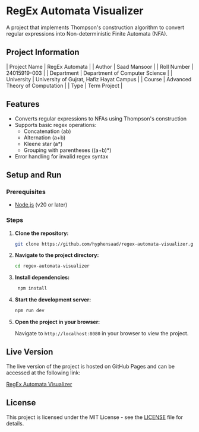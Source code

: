 # RegEx Automata Visualizer

A project that implements Thompson's construction algorithm to convert regular expressions into Non-deterministic Finite Automata (NFA).

## Project Information

| Project Name | RegEx Automata                           |
| Author       | Saad Mansoor                             |
| Roll Number  | 24015919-003                             |
| Department   | Department of Computer Science           |
| University   | University of Gujrat, Hafiz Hayat Campus |
| Course       | Advanced Theory of Computation           |
| Type         | Term Project                             |

## Features

- Converts regular expressions to NFAs using Thompson's construction
- Supports basic regex operations:
  - Concatenation (ab)
  - Alternation (a+b)
  - Kleene star (a\*)
  - Grouping with parentheses ((a+b)\*)
- Error handling for invalid regex syntax

## Setup and Run

### Prerequisites

- [Node.js](https://nodejs.org/en) (v20 or later)

### Steps

1. **Clone the repository:**

   ```sh
   git clone https://github.com/hyphensaad/regex-automata-visualizer.git
   ```

2. **Navigate to the project directory:**

   ```sh
   cd regex-automata-visualizer
   ```

3. **Install dependencies:**

   ```sh
    npm install
   ```

4. **Start the development server:**

   ```sh
   npm run dev
   ```

5. **Open the project in your browser:**

   Navigate to `http://localhost:8080` in your browser to view the project.

## Live Version

The live version of the project is hosted on GitHub Pages and can be accessed at the following link:

[RegEx Automata Visualizer](https://hyphensaad.github.io/regex-automata-visualizer/)

## License

This project is licensed under the MIT License - see the [LICENSE](LICENSE) file for details.
